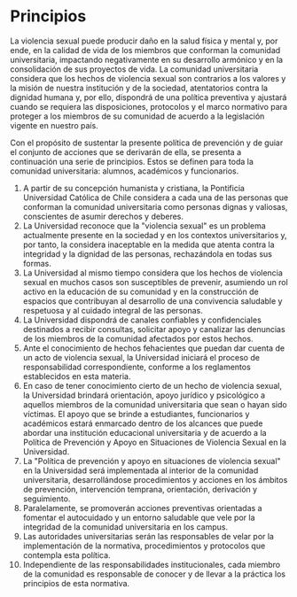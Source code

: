 # Principios



La violencia sexual puede producir daño en la salud física y mental y, por ende, en la calidad de vida de los miembros que conforman la comunidad universitaria, impactando negativamente en su desarrollo armónico y en la consolidación de sus proyectos de vida. La comunidad universitaria considera que los hechos de violencia sexual son contrarios a los valores y la misión de nuestra institución y de la sociedad, atentatorios contra la dignidad humana y, por ello, dispondrá de una política preventiva y ajustará cuando se requiera las disposiciones, protocolos y el marco normativo para proteger a los miembros de su comunidad de acuerdo a la legislación vigente en nuestro país.

Con el propósito de sustentar la presente política de prevención y de guiar el conjunto de acciones que se derivarán de ella, se presenta a continuación una serie de principios. Estos se definen para toda la comunidad universitaria: alumnos, académicos y funcionarios.

1. A partir de su concepción humanista y cristiana, la Pontificia Universidad Católica de Chile considera a cada una de las personas que conforman la comunidad universitaria como personas dignas y valiosas, conscientes de asumir derechos y deberes.
2. La Universidad reconoce que la "violencia sexual" es un problema actualmente presente en la sociedad y en los contextos universitarios y, por tanto, la considera inaceptable en la medida que atenta contra la integridad y la dignidad de las personas, rechazándola en todas sus formas.
3. La Universidad al mismo tiempo considera que los hechos de violencia sexual en muchos casos son susceptibles de prevenir, asumiendo un rol activo en la educación de su comunidad y en la construcción de espacios que contribuyan al desarrollo de una convivencia saludable y respetuosa y al cuidado integral de las personas.
4. La Universidad dispondrá de canales confiables y confidenciales destinados a recibir consultas, solicitar apoyo y canalizar las denuncias de los miembros de la comunidad afectados por estos hechos.
5. Ante el conocimiento de hechos fehacientes que puedan dar cuenta de un acto de violencia sexual, la Universidad iniciará el proceso de responsabilidad correspondiente, conforme a los reglamentos establecidos en esta materia.
6. En caso de tener conocimiento cierto de un hecho de violencia sexual, la Universidad brindará orientación, apoyo jurídico y psicológico a aquellos miembros de la comunidad universitaria que sean o hayan sido víctimas. El apoyo que se brinde a estudiantes, funcionarios y académicos estará enmarcado dentro de los alcances que puede abordar una institución educacional universitaria y de acuerdo a la Política de Prevención y Apoyo en Situaciones de Violencia Sexual en la Universidad.
7. La "Política de prevención y apoyo en situaciones de violencia sexual" en la Universidad será implementada al interior de la comunidad universitaria, desarrollándose procedimientos y acciones en los ámbitos de prevención, intervención temprana, orientación, derivación y seguimiento.
8. Paralelamente, se promoverán acciones preventivas orientadas a fomentar el autocuidado y un entorno saludable que vele por la integridad de la comunidad universitaria en los campus.
9. Las autoridades universitarias serán las responsables de velar por la implementación de la normativa, procedimientos y protocolos que contempla esta política.
10. Independiente de las responsabilidades institucionales, cada miembro de la comunidad es responsable de conocer y de llevar a la práctica los principios de esta normativa.

